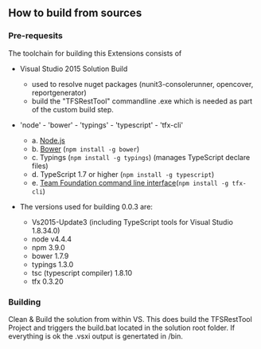 ## How to build from sources
### Pre-requesits

The toolchain for building this Extensions consists of <br>
*  Visual Studio 2015 Solution Build
	* used to resolve nuget packages (nunit3-consolerunner, opencover, reportgenerator)
	* build the "TFSRestTool" commandline .exe which is needed as part of the custom build step.
* 'node' - 'bower' - 'typings' - 'typescript' - 'tfx-cli'
	* a. [Node.js](https://nodejs.org) 
	* b. [Bower](http://bower.io/) (`npm install -g bower`) 
	* c. Typings (`npm install -g typings`) (manages TypeScript declare files) 
	* d. TypeScript 1.7 or higher (`npm install -g typescript`) 
	* e. [Team Foundation command line interface](https://github.com/Microsoft/tfs-cli)(`npm install -g tfx-cli`) 

* The versions used for building 0.0.3 are: 
	* Vs2015-Update3 (including TypeScript tools for Visual Studio  1.8.34.0)
	* node v4.4.4
	* npm 3.9.0
	* bower 1.7.9
	* typings 1.3.0
	* tsc (typescript compiler) 1.8.10
	* tfx 0.3.20

### Building 

Clean & Build the solution from within VS. This does build the TFSRestTool Project and triggers the build.bat located 
in the solution root folder. If everything is ok the .vsxi output is genertated in <solution>/bin.





